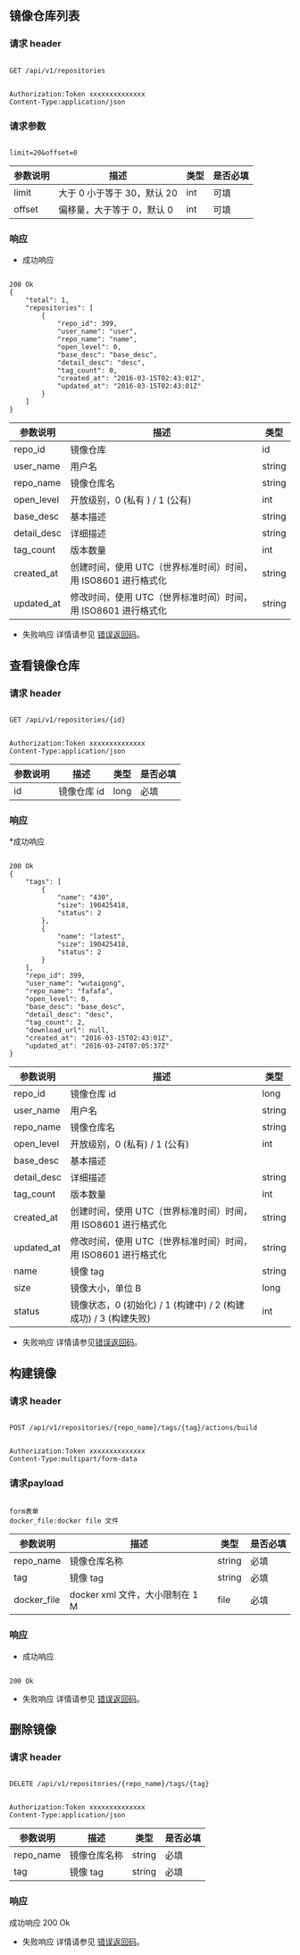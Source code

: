 ## **镜像仓库列表**

### 请求 header
<pre><code>
GET /api/v1/repositories
</code></pre>
<pre><code>
Authorization:Token xxxxxxxxxxxxxx
Content-Type:application/json
</code></pre>

### 请求参数
<pre><code>
limit=20&offset=0
</code></pre>

|**参数说明**|	    **描述**       |**类型**|**是否必填**|
|------------|---------------------|--------|------------|
|limit	|大于 0 小于等于 30，默认 20	|int	|可填|
|offset|	偏移量，大于等于 0，默认 0	|int|	可填|
### 响应

* 成功响应
<pre><code>
200 Ok
{
    "total": 1,
    "repositories": [
        {
            "repo_id": 399,
            "user_name": "user",
            "repo_name": "name",
            "open_level": 0,
            "base_desc": "base_desc",
            "detail_desc": "desc",
            "tag_count": 0,
            "created_at": "2016-03-15T02:43:01Z",
            "updated_at": "2016-03-15T02:43:01Z"
        }
    ]
}
</code></pre>

|**参数说明**|	     **描述**        |**类型**|
|------------|-----------------------|--------|
|repo_id	|镜像仓库 |id	|long|
|user_name|	用户名|	string|
repo_name	|镜像仓库名	|string|
|open_level|	开放级别，0 (私有 ) / 1 (公有)|	int|
|base_desc	|基本描述	|string|
|detail_desc|	详细描述|	string|
|tag_count	|版本数量	|int|
|created_at|	创建时间，使用 UTC（世界标准时间）时间，用 ISO8601 进行格式化|	string|
|updated_at	|修改时间，使用 UTC（世界标准时间）时间，用 ISO8601 进行格式化	|string|

* 失败响应 详情请参见 [错误返回码](https://github.com/cloudcomb-help/md/blob/master/%E5%AE%B9%E5%99%A8%E6%9C%8D%E5%8A%A1/%E5%AE%B9%E5%99%A8%E7%AE%A1%E7%90%86/%E4%BD%BF%E7%94%A8%E6%8C%87%E5%8D%97/API%E6%89%8B%E5%86%8C/OpenAPI%E9%94%99%E8%AF%AF%E5%93%8D%E5%BA%94.md)。

## **查看镜像仓库**

### 请求 header
<pre><code>
GET /api/v1/repositories/{id}
</code></pre>
<pre><code>
Authorization:Token xxxxxxxxxxxxxx
Content-Type:application/json
</code></pre>

|**参数说明**|	  **描述**     |**类型**|**是否必填**|
|------------|-----------------|--------|------------|
|id	|镜像仓库 id	|long	|必填|
### 响应

*成功响应

<pre><code>
200 Ok
{
    "tags": [
        {
            "name": "430",
            "size": 190425418,
            "status": 2
        },
        {
            "name": "latest",
            "size": 190425418,
            "status": 2
        }
    ],
    "repo_id": 399,
    "user_name": "wutaigong",
    "repo_name": "fafafa",
    "open_level": 0,
    "base_desc": "base_desc",
    "detail_desc": "desc",
    "tag_count": 2,
    "download_url": null,
    "created_at": "2016-03-15T02:43:01Z",
    "updated_at": "2016-03-24T07:05:37Z"
}
</code></pre>


|**参数说明**|	   **描述**      |**类型**|
|------------|-------------------|--------|
|repo_id	|镜像仓库 id	|long|
|user_name|	用户名|	string|
|repo_name	|镜像仓库名	|string|
|open_level|	开放级别，0 (私有) / 1 (公有)|	int|
|base_desc|	基本描述|	|string|
|detail_desc	|详细描述	|string|
|tag_count|	版本数量|	int|
|created_at|	创建时间，使用 UTC（世界标准时间）时间，用 ISO8601 进行格式化|	string|
|updated_at	|修改时间，使用 UTC（世界标准时间）时间，用 ISO8601 进行格式化	|string|
|name|	镜像 tag|	string|
|size	|镜像大小，单位 B	|long|
|status|	镜像状态，0 (初始化) / 1 (构建中) / 2 (构建成功) / 3 (构建失败)|	int|
* 失败响应 详情请参见[错误返回码](https://github.com/cloudcomb-help/md/blob/master/%E5%AE%B9%E5%99%A8%E6%9C%8D%E5%8A%A1/%E5%AE%B9%E5%99%A8%E7%AE%A1%E7%90%86/%E4%BD%BF%E7%94%A8%E6%8C%87%E5%8D%97/API%E6%89%8B%E5%86%8C/OpenAPI%E9%94%99%E8%AF%AF%E5%93%8D%E5%BA%94.md)。

## **构建镜像**

### 请求 header
<pre><code>
POST /api/v1/repositories/{repo_name}/tags/{tag}/actions/build
</code></pre>
<pre><code>
Authorization:Token xxxxxxxxxxxxxx
Content-Type:multipart/form-data
</code></pre>
### 请求payload
<pre><code>
form表单
docker_file:docker file 文件
</code></pre>

|**参数说明**|	  **描述**    |**类型**|**是否必填**|
|------------|----------------|--------|------------|
|repo_name	|镜像仓库名称	|string	|必填|
|tag|	镜像 tag|	string|	必填|
|docker_file|	docker xml 文件，大小限制在 1 M	|file|	必填|
### 响应

* 成功响应

<pre><code>
200 Ok
</code></pre>
* 失败响应 详情请参见 [错误返回码](https://github.com/cloudcomb-help/md/blob/master/%E5%AE%B9%E5%99%A8%E6%9C%8D%E5%8A%A1/%E5%AE%B9%E5%99%A8%E7%AE%A1%E7%90%86/%E4%BD%BF%E7%94%A8%E6%8C%87%E5%8D%97/API%E6%89%8B%E5%86%8C/OpenAPI%E9%94%99%E8%AF%AF%E5%93%8D%E5%BA%94.md)。

## **删除镜像**

### 请求 header
<pre><code>
DELETE /api/v1/repositories/{repo_name}/tags/{tag}
</code></pre>
<pre><code>
Authorization:Token xxxxxxxxxxxxxx
Content-Type:application/json
</code></pre>

|**参数说明**|	    **描述**      |**类型**|**是否必填**|
|------------|--------------------|--------|------------|
|repo_name	|镜像仓库名称	|string	|必填|
|tag|	镜像 tag|	string|	必填|
### 响应
成功响应
200 Ok
* 失败响应 详情请参见 [错误返回码](https://github.com/cloudcomb-help/md/blob/master/%E5%AE%B9%E5%99%A8%E6%9C%8D%E5%8A%A1/%E5%AE%B9%E5%99%A8%E7%AE%A1%E7%90%86/%E4%BD%BF%E7%94%A8%E6%8C%87%E5%8D%97/API%E6%89%8B%E5%86%8C/OpenAPI%E9%94%99%E8%AF%AF%E5%93%8D%E5%BA%94.md)。